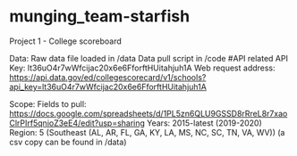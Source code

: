 # munging_team-starfish
Project 1 - College scoreboard

Data:
  Raw data file loaded in /data
  Data pull script in /code
  #API related
    API Key: lt36uO4r7wWfcijac20x6e6FforftHUitahjuh1A
    Web request address: https://api.data.gov/ed/collegescorecard/v1/schools?api_key=lt36uO4r7wWfcijac20x6e6FforftHUitahjuh1A

  Scope:
  Fields to pull: https://docs.google.com/spreadsheets/d/1PL5zn6QLU9GSSD8rRreL8r7xaoClrPIrf5qnioZ3eE4/edit?usp=sharing
  Years: 2015-latest (2019-2020)
  Region: 5 (Southeast (AL, AR, FL, GA, KY, LA, MS, NC, SC, TN, VA, WV))
  (a csv copy can be found in /data)
